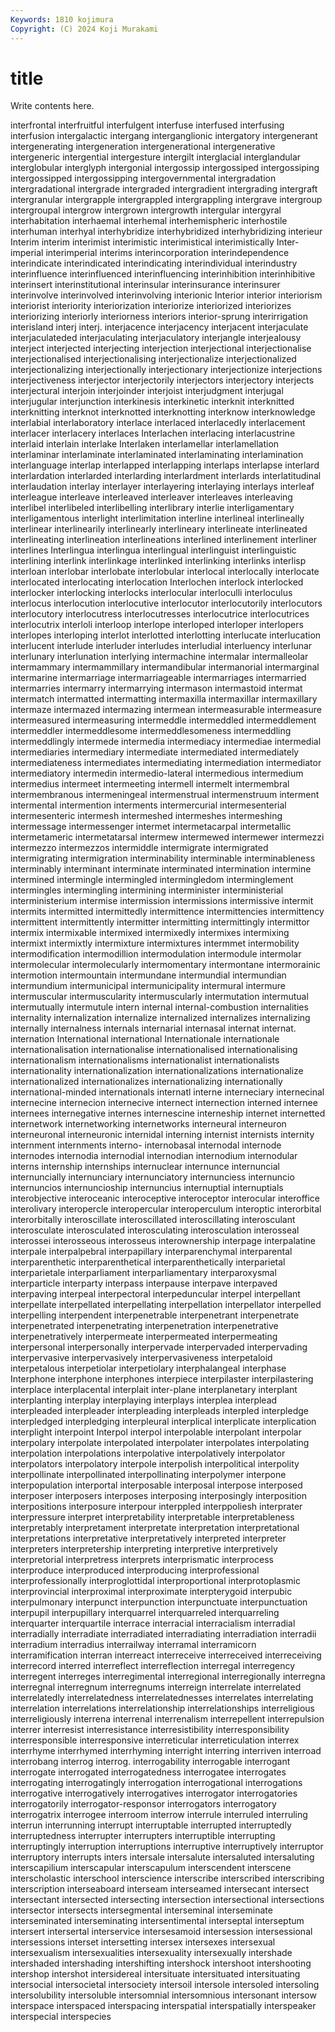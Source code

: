```yaml
---
Keywords: 1810 kojimura
Copyright: (C) 2024 Koji Murakami
---
```


# title

Write contents here.



 interfrontal interfruitful interfulgent interfuse interfused
interfusing interfusion intergalactic intergang interganglionic intergatory intergenerant intergenerating intergeneration intergenerational
intergenerative intergeneric intergential intergesture intergilt interglacial interglandular interglobular interglyph intergonial
intergossip intergossiped intergossiping intergossipped intergossipping intergovernmental intergradation intergradational intergrade intergraded
intergradient intergrading intergraft intergranular intergrapple intergrappled intergrappling intergrave intergroup intergroupal
intergrow intergrown intergrowth intergular intergyral interhabitation interhaemal interhemal interhemispheric interhostile
interhuman interhyal interhybridize interhybridized interhybridizing interieur Interim interim interimist interimistic
interimistical interimistically Inter-imperial interimperial interims interincorporation interindependence interindicate interindicated interindicating
interindividual interindustry interinfluence interinfluenced interinfluencing interinhibition interinhibitive interinsert interinstitutional interinsular
interinsurance interinsurer interinvolve interinvolved interinvolving interionic Interior interior interiorism interiorist
interiority interiorization interiorize interiorized interiorizes interiorizing interiorly interiorness interiors interior-sprung
interirrigation interisland interj interj. interjacence interjacency interjacent interjaculate interjaculateded interjaculating
interjaculatory interjangle interjealousy interject interjected interjecting interjection interjectional interjectionalise interjectionalised
interjectionalising interjectionalize interjectionalized interjectionalizing interjectionally interjectionary interjectionize interjections interjectiveness interjector
interjectorily interjectors interjectory interjects interjectural interjoin interjoinder interjoist interjudgment interjugal
interjugular interjunction interkinesis interkinetic interknit interknitted interknitting interknot interknotted interknotting
interknow interknowledge interlabial interlaboratory interlace interlaced interlacedly interlacement interlacer interlacery
interlaces Interlachen interlacing interlacustrine interlaid interlain interlake Interlaken interlamellar interlamellation
interlaminar interlaminate interlaminated interlaminating interlamination interlanguage interlap interlapped interlapping interlaps
interlapse interlard interlardation interlarded interlarding interlardment interlards interlatitudinal interlaudation interlay
interlayer interlayering interlaying interlays interleaf interleague interleave interleaved interleaver interleaves
interleaving interlibel interlibeled interlibelling interlibrary interlie interligamentary interligamentous interlight interlimitation
interline interlineal interlineally interlinear interlinearily interlinearly interlineary interlineate interlineated interlineating
interlineation interlineations interlined interlinement interliner interlines Interlingua interlingua interlingual interlinguist
interlinguistic interlining interlink interlinkage interlinked interlinking interlinks interlisp interloan interlobar
interlobate interlobular interlocal interlocally interlocate interlocated interlocating interlocation Interlochen interlock
interlocked interlocker interlocking interlocks interlocular interloculli interloculus interlocus interlocution interlocutive
interlocutor interlocutorily interlocutors interlocutory interlocutress interlocutresses interlocutrice interlocutrices interlocutrix interloli
interloop interlope interloped interloper interlopers interlopes interloping interlot interlotted interlotting
interlucate interlucation interlucent interlude interluder interludes interludial interluency interlunar interlunary
interlunation interlying intermachine intermalar intermalleolar intermammary intermammillary intermandibular intermanorial intermarginal
intermarine intermarriage intermarriageable intermarriages intermarried intermarries intermarry intermarrying intermason intermastoid
intermat intermatch intermatted intermatting intermaxilla intermaxillar intermaxillary intermaze intermazed intermazing
intermean intermeasurable intermeasure intermeasured intermeasuring intermeddle intermeddled intermeddlement intermeddler intermeddlesome
intermeddlesomeness intermeddling intermeddlingly intermede intermedia intermediacy intermediae intermedial intermediaries intermediary
intermediate intermediated intermediately intermediateness intermediates intermediating intermediation intermediator intermediatory intermedin
intermedio-lateral intermedious intermedium intermedius intermeet intermeeting intermell intermelt intermembral intermembranous
intermeningeal intermenstrual intermenstruum interment intermental intermention interments intermercurial intermesenterial intermesenteric
intermesh intermeshed intermeshes intermeshing intermessage intermessenger intermet intermetacarpal intermetallic intermetameric
intermetatarsal intermew intermewed intermewer intermezzi intermezzo intermezzos intermiddle intermigrate intermigrated
intermigrating intermigration interminability interminable interminableness interminably interminant interminate interminated intermination
intermine intermined intermingle intermingled intermingledom interminglement intermingles intermingling intermining interminister
interministerial interministerium intermise intermission intermissions intermissive intermit intermits intermitted intermittedly
intermittence intermittencies intermittency intermittent intermittently intermitter intermitting intermittingly intermittor intermix
intermixable intermixed intermixedly intermixes intermixing intermixt intermixtly intermixture intermixtures intermmet
intermobility intermodification intermodillion intermodulation intermodule intermolar intermolecular intermolecularly intermomentary intermontane
intermorainic intermotion intermountain intermundane intermundial intermundian intermundium intermunicipal intermunicipality intermural
intermure intermuscular intermuscularity intermuscularly intermutation intermutual intermutually intermutule intern internal
internal-combustion internalities internality internalization internalize internalized internalizes internalizing internally internalness
internals internarial internasal internat internat. internation International international Internationale internationale
internationalisation internationalise internationalised internationalising internationalism internationalisms internationalist internationalists internationality internationalization
internationalizations internationalize internationalized internationalizes internationalizing internationally international-minded internationals internatl interne
interneciary internecinal internecine internecion internecive internect internection interned internee internees
internegative internes internescine interneship internet internetted internetwork internetworking internetworks interneural
interneuron interneuronal interneuronic internidal interning internist internists internity internment internments
interno- internobasal internodal internode internodes internodia internodial internodian internodium internodular
interns internship internships internuclear internunce internuncial internuncially internunciary internunciatory internunciess
internuncio internuncios internuncioship internuncius internuptial internuptials interobjective interoceanic interoceptive interoceptor
interocular interoffice interolivary interopercle interopercular interoperculum interoptic interorbital interorbitally interoscillate
interoscillated interoscillating interosculant interosculate interosculated interosculating interosculation interosseal interossei interosseous
interosseus interownership interpage interpalatine interpale interpalpebral interpapillary interparenchymal interparental interparenthetic
interparenthetical interparenthetically interparietal interparietale interparliament interparliamentary interparoxysmal interparticle interparty interpass
interpause interpave interpaved interpaving interpeal interpectoral interpeduncular interpel interpellant interpellate
interpellated interpellating interpellation interpellator interpelled interpelling interpendent interpenetrable interpenetrant interpenetrate
interpenetrated interpenetrating interpenetration interpenetrative interpenetratively interpermeate interpermeated interpermeating interpersonal interpersonally
interpervade interpervaded interpervading interpervasive interpervasively interpervasiveness interpetaloid interpetalous interpetiolar interpetiolary
interphalangeal interphase Interphone interphone interphones interpiece interpilaster interpilastering interplace interplacental
interplait inter-plane interplanetary interplant interplanting interplay interplaying interplays interplea interplead
interpleaded interpleader interpleading interpleads interpled interpledge interpledged interpledging interpleural interplical
interplicate interplication interplight interpoint Interpol interpol interpolable interpolant interpolar interpolary
interpolate interpolated interpolater interpolates interpolating interpolation interpolations interpolative interpolatively interpolator
interpolators interpolatory interpole interpolish interpolitical interpolity interpollinate interpollinated interpollinating interpolymer
interpone interpopulation interportal interposable interposal interpose interposed interposer interposers interposes
interposing interposingly interposition interpositions interposure interpour interppled interppoliesh interprater interpressure
interpret interpretability interpretable interpretableness interpretably interpretament interpretate interpretation interpretational interpretations
interpretative interpretatively interpreted interpreter interpreters interpretership interpreting interpretive interpretively interpretorial
interpretress interprets interprismatic interprocess interproduce interproduced interproducing interprofessional interprofessionally interproglottidal
interproportional interprotoplasmic interprovincial interproximal interproximate interpterygoid interpubic interpulmonary interpunct interpunction
interpunctuate interpunctuation interpupil interpupillary interquarrel interquarreled interquarreling interquarter interquartile interrace
interracial interracialism interradial interradially interradiate interradiated interradiating interradiation interradii interradium
interradius interrailway interramal interramicorn interramification interran interreact interreceive interreceived interreceiving
interrecord interred interreflect interreflection interregal interregency interregent interreges interregimental interregional
interregionally interregna interregnal interregnum interregnums interreign interrelate interrelated interrelatedly interrelatedness
interrelatednesses interrelates interrelating interrelation interrelations interrelationship interrelationships interreligious interreligiously interrena
interrenal interrenalism interrepellent interrepulsion interrer interresist interresistance interresistibility interresponsibility interresponsible
interresponsive interreticular interreticulation interrex interrhyme interrhymed interrhyming interright interring interriven
interroad interrobang interrog interrog. interrogability interrogable interrogant interrogate interrogated interrogatedness
interrogatee interrogates interrogating interrogatingly interrogation interrogational interrogations interrogative interrogatively interrogatives
interrogator interrogatories interrogatorily interrogator-responsor interrogators interrogatory interrogatrix interrogee interroom interrow
interrule interruled interruling interrun interrunning interrupt interruptable interrupted interruptedly interruptedness
interrupter interrupters interruptible interrupting interruptingly interruption interruptions interruptive interruptively interruptor
interruptory interrupts inters intersale intersalute intersaluted intersaluting interscapilium interscapular interscapulum
interscendent interscene interscholastic interschool interscience interscribe interscribed interscribing interscription interseaboard
interseam interseamed intersecant intersect intersectant intersected intersecting intersection intersectional intersections
intersector intersects intersegmental interseminal interseminate interseminated interseminating intersentimental interseptal interseptum
intersert intersertal interservice intersesamoid intersession intersessional intersessions interset intersetting intersex
intersexes intersexual intersexualism intersexualities intersexuality intersexually intershade intershaded intershading intershifting
intershock intershoot intershooting intershop intershot intersidereal intersituate intersituated intersituating intersocial
intersocietal intersociety intersoil intersole intersoled intersoling intersolubility intersoluble intersomnial intersomnious
intersonant intersow interspace interspaced interspacing interspatial interspatially interspeaker interspecial interspecies
